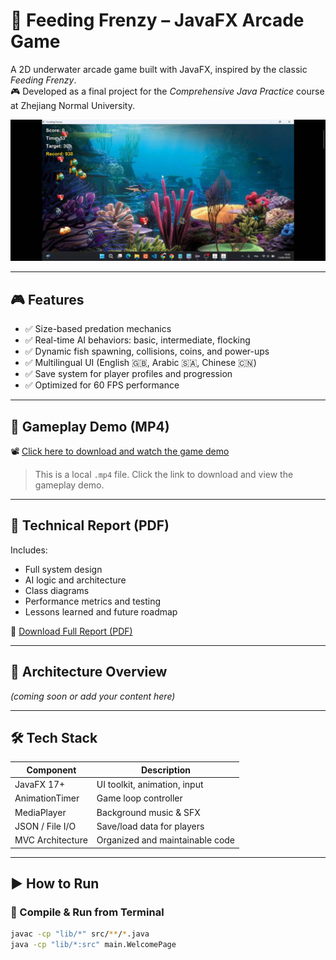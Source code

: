 # 🐠 Feeding Frenzy – JavaFX Arcade Game

A 2D underwater arcade game built with JavaFX, inspired by the classic *Feeding Frenzy*.  
🎮 Developed as a final project for the *Comprehensive Java Practice* course at Zhejiang Normal University.

![Gameplay Screenshot](docs/FFG%20IMAGE.jpg)

---

## 🎮 Features

- ✅ Size-based predation mechanics  
- ✅ Real-time AI behaviors: basic, intermediate, flocking  
- ✅ Dynamic fish spawning, collisions, coins, and power-ups  
- ✅ Multilingual UI (English 🇬🇧, Arabic 🇸🇦, Chinese 🇨🇳)  
- ✅ Save system for player profiles and progression  
- ✅ Optimized for 60 FPS performance

---

## 🎥 Gameplay Demo (MP4)

📽️ [Click here to download and watch the game demo](docs/Gameplay.mp4)

> This is a local `.mp4` file. Click the link to download and view the gameplay demo.

---

## 📑 Technical Report (PDF)

Includes:
- Full system design  
- AI logic and architecture  
- Class diagrams  
- Performance metrics and testing  
- Lessons learned and future roadmap

📄 [Download Full Report (PDF)](docs/Feeding%20Frenzy%20Report.pdf)

---

## 🧠 Architecture Overview
*(coming soon or add your content here)*

---

## 🛠️ Tech Stack

| Component       | Description                    |
|----------------|--------------------------------|
| JavaFX 17+      | UI toolkit, animation, input   |
| AnimationTimer  | Game loop controller           |
| MediaPlayer     | Background music & SFX         |
| JSON / File I/O | Save/load data for players     |
| MVC Architecture| Organized and maintainable code|

---

## ▶️ How to Run

### 🧪 Compile & Run from Terminal

```bash
javac -cp "lib/*" src/**/*.java
java -cp "lib/*:src" main.WelcomePage

